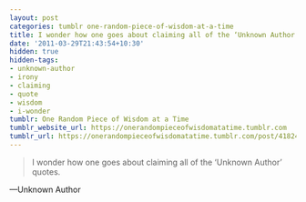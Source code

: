 ```yaml
---
layout: post
categories: tumblr one-random-piece-of-wisdom-at-a-time
title: I wonder how one goes about claiming all of the ‘Unknown Author’ quotes.
date: '2011-03-29T21:43:54+10:30'
hidden: true
hidden-tags:
- unknown-author
- irony
- claiming
- quote
- wisdom
- i-wonder
tumblr: One Random Piece of Wisdom at a Time
tumblr_website_url: https://onerandompieceofwisdomatatime.tumblr.com
tumblr_url: https://onerandompieceofwisdomatatime.tumblr.com/post/4182445524/i-wonder-how-one-goes-about-claiming-all-of-the
---
```

> I wonder how one goes about claiming all of the ‘Unknown Author’ quotes.

—Unknown Author
